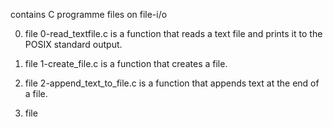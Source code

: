 contains C programme files on file-i/o

0. file 0-read_textfile.c is a function that reads a text file and prints it to the POSIX standard output.

1. file 1-create_file.c is a function that creates a file.

2. file 2-append_text_to_file.c is a function that appends text at the end of a file.

3. file
